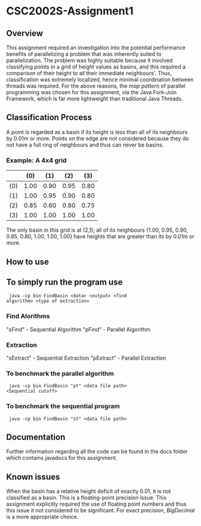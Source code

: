 # CSC2002S-Assignment1

## Overview
This assignment required an investigation into the potential performance benefits of parallelizing 
a problem that was inherently suited to parallelization. The problem was highly suitable because it
involved classifying points in a grid of height values as basins, and this required a comparison of their
height to all their immediate neighbours'. Thus, classification was extremely localized, hence minimal coordination
between threads was required. For the above reasons, the *map pattern* of parallel programming was chosen for this assignment, 
via the Java Fork-Join Framework, which is far more lightweight than traditional Java Threads.

## Classification Process
A point is regarded as a basin if its height is less than all of its neighbours by 0.01m or more.
Points on the edge are not considered because they do not have a full ring of neighbours and thus can never be basins.

### Example: A 4x4 grid

|     | (0)  | (1)  | (2)  | (3)  |
|-----|------|------|------|------|
| (0) | 1.00 | 0.90 | 0.95 | 0.80 |
| (1) | 1.00 | 0.95 | 0.90 | 0.80 |
| (2) | 0.85 | 0.60 | 0.80 | 0.75 |
| (3) | 1.00 | 1.00 | 1.00 | 1.00 |

The only basin in this grid is at (2,1); all of its neighbours {1.00, 0.95, 0.90, 0.85, 0.80, 1.00, 1.00, 1.00} 
have heights that are greater than its by 0.01m or more.

## How to use 

## To simply run the program use
<code> java -cp bin FindBasin \<data> \<output> \<find algorithm> \<type of extraction> </code>

 
### Find Alorithms
<p>"sFind" - Sequential Algorithm
"pFind" - Parallel Algorithm</p>

### Extraction
<p>"sExtract" - Sequential Extraction
"pExtract" - Parallel Extraction</p>

### To benchmark the parallel algorithm
<code> java -cp bin FindBasin "pt" \<data file path> \<Sequential cutoff> </code>

### To benchmark the sequential program
<code> java -cp bin FindBasin "st" \<data file path> </code>

## Documentation

Further information regarding all the code can be found in the docs folder which contains javadocs for this assignment.

## Known issues

When the basin has a relative height deficit of exactly 0.01, it is not classified as a basin. This is a floating-point precision
issue. This assignment explicitly required the use of floating point numbers and thus this issue it not considered to be significant.
For exact precision, *BigDecimal* is a more appropriate choice.
